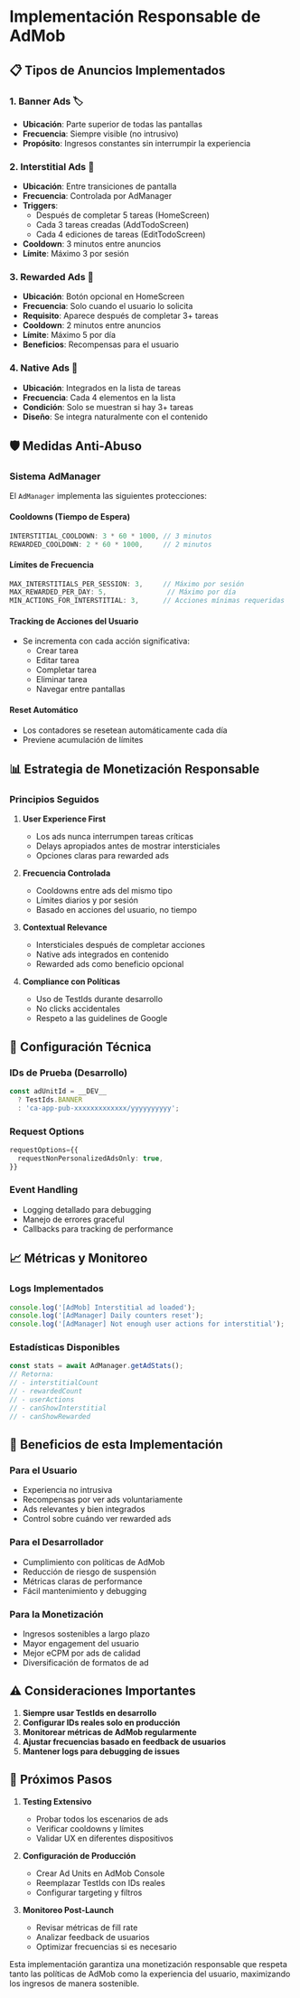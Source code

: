 # Implementación Responsable de AdMob

## 📋 Tipos de Anuncios Implementados

### 1. **Banner Ads** 🏷️
- **Ubicación**: Parte superior de todas las pantallas
- **Frecuencia**: Siempre visible (no intrusivo)
- **Propósito**: Ingresos constantes sin interrumpir la experiencia

### 2. **Interstitial Ads** 📱
- **Ubicación**: Entre transiciones de pantalla
- **Frecuencia**: Controlada por AdManager
- **Triggers**:
  - Después de completar 5 tareas (HomeScreen)
  - Cada 3 tareas creadas (AddTodoScreen)
  - Cada 4 ediciones de tareas (EditTodoScreen)
- **Cooldown**: 3 minutos entre anuncios
- **Límite**: Máximo 3 por sesión

### 3. **Rewarded Ads** 🎁
- **Ubicación**: Botón opcional en HomeScreen
- **Frecuencia**: Solo cuando el usuario lo solicita
- **Requisito**: Aparece después de completar 3+ tareas
- **Cooldown**: 2 minutos entre anuncios
- **Límite**: Máximo 5 por día
- **Beneficios**: Recompensas para el usuario

### 4. **Native Ads** 📰
- **Ubicación**: Integrados en la lista de tareas
- **Frecuencia**: Cada 4 elementos en la lista
- **Condición**: Solo se muestran si hay 3+ tareas
- **Diseño**: Se integra naturalmente con el contenido

## 🛡️ Medidas Anti-Abuso

### Sistema AdManager
El `AdManager` implementa las siguientes protecciones:

#### **Cooldowns (Tiempo de Espera)**
```typescript
INTERSTITIAL_COOLDOWN: 3 * 60 * 1000, // 3 minutos
REWARDED_COOLDOWN: 2 * 60 * 1000,     // 2 minutos
```

#### **Límites de Frecuencia**
```typescript
MAX_INTERSTITIALS_PER_SESSION: 3,     // Máximo por sesión
MAX_REWARDED_PER_DAY: 5,               // Máximo por día
MIN_ACTIONS_FOR_INTERSTITIAL: 3,      // Acciones mínimas requeridas
```

#### **Tracking de Acciones del Usuario**
- Se incrementa con cada acción significativa:
  - Crear tarea
  - Editar tarea
  - Completar tarea
  - Eliminar tarea
  - Navegar entre pantallas

#### **Reset Automático**
- Los contadores se resetean automáticamente cada día
- Previene acumulación de límites

## 📊 Estrategia de Monetización Responsable

### **Principios Seguidos**

1. **User Experience First**
   - Los ads nunca interrumpen tareas críticas
   - Delays apropiados antes de mostrar intersticiales
   - Opciones claras para rewarded ads

2. **Frecuencia Controlada**
   - Cooldowns entre ads del mismo tipo
   - Límites diarios y por sesión
   - Basado en acciones del usuario, no tiempo

3. **Contextual Relevance**
   - Intersticiales después de completar acciones
   - Native ads integrados en contenido
   - Rewarded ads como beneficio opcional

4. **Compliance con Políticas**
   - Uso de TestIds durante desarrollo
   - No clicks accidentales
   - Respeto a las guidelines de Google

## 🔧 Configuración Técnica

### **IDs de Prueba (Desarrollo)**
```typescript
const adUnitId = __DEV__
  ? TestIds.BANNER
  : 'ca-app-pub-xxxxxxxxxxxxx/yyyyyyyyyy';
```

### **Request Options**
```typescript
requestOptions={{
  requestNonPersonalizedAdsOnly: true,
}}
```

### **Event Handling**
- Logging detallado para debugging
- Manejo de errores graceful
- Callbacks para tracking de performance

## 📈 Métricas y Monitoreo

### **Logs Implementados**
```typescript
console.log('[AdMob] Interstitial ad loaded');
console.log('[AdManager] Daily counters reset');
console.log('[AdManager] Not enough user actions for interstitial');
```

### **Estadísticas Disponibles**
```typescript
const stats = await AdManager.getAdStats();
// Retorna:
// - interstitialCount
// - rewardedCount  
// - userActions
// - canShowInterstitial
// - canShowRewarded
```

## 🚀 Beneficios de esta Implementación

### **Para el Usuario**
- Experiencia no intrusiva
- Recompensas por ver ads voluntariamente
- Ads relevantes y bien integrados
- Control sobre cuándo ver rewarded ads

### **Para el Desarrollador**
- Cumplimiento con políticas de AdMob
- Reducción de riesgo de suspensión
- Métricas claras de performance
- Fácil mantenimiento y debugging

### **Para la Monetización**
- Ingresos sostenibles a largo plazo
- Mayor engagement del usuario
- Mejor eCPM por ads de calidad
- Diversificación de formatos de ad

## ⚠️ Consideraciones Importantes

1. **Siempre usar TestIds en desarrollo**
2. **Configurar IDs reales solo en producción**
3. **Monitorear métricas de AdMob regularmente**
4. **Ajustar frecuencias basado en feedback de usuarios**
5. **Mantener logs para debugging de issues**

## 🔄 Próximos Pasos

1. **Testing Extensivo**
   - Probar todos los escenarios de ads
   - Verificar cooldowns y límites
   - Validar UX en diferentes dispositivos

2. **Configuración de Producción**
   - Crear Ad Units en AdMob Console
   - Reemplazar TestIds con IDs reales
   - Configurar targeting y filtros

3. **Monitoreo Post-Launch**
   - Revisar métricas de fill rate
   - Analizar feedback de usuarios
   - Optimizar frecuencias si es necesario

Esta implementación garantiza una monetización responsable que respeta tanto las políticas de AdMob como la experiencia del usuario, maximizando los ingresos de manera sostenible.